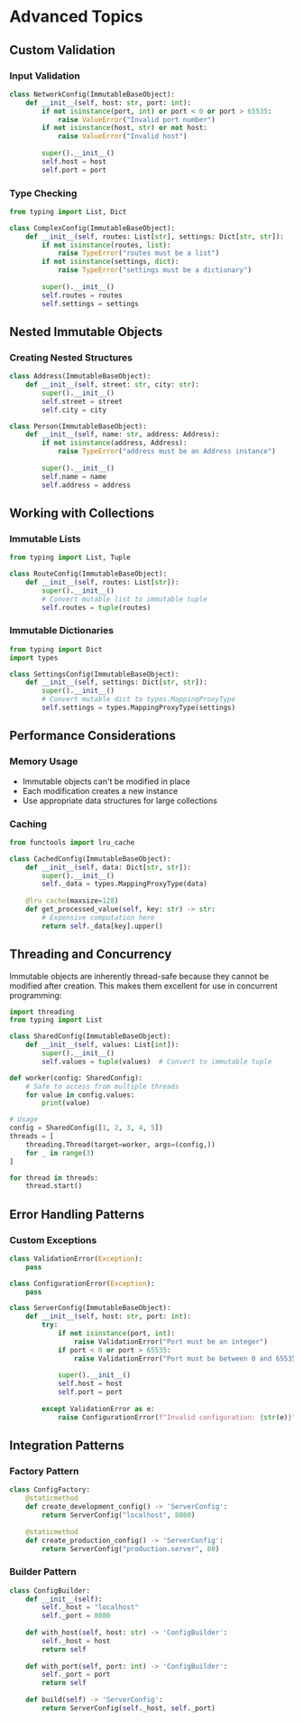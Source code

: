 # Advanced Topics

## Custom Validation

### Input Validation
```python
class NetworkConfig(ImmutableBaseObject):
    def __init__(self, host: str, port: int):
        if not isinstance(port, int) or port < 0 or port > 65535:
            raise ValueError("Invalid port number")
        if not isinstance(host, str) or not host:
            raise ValueError("Invalid host")
        
        super().__init__()
        self.host = host
        self.port = port
```

### Type Checking
```python
from typing import List, Dict

class ComplexConfig(ImmutableBaseObject):
    def __init__(self, routes: List[str], settings: Dict[str, str]):
        if not isinstance(routes, list):
            raise TypeError("routes must be a list")
        if not isinstance(settings, dict):
            raise TypeError("settings must be a dictionary")
            
        super().__init__()
        self.routes = routes
        self.settings = settings
```

## Nested Immutable Objects

### Creating Nested Structures
```python
class Address(ImmutableBaseObject):
    def __init__(self, street: str, city: str):
        super().__init__()
        self.street = street
        self.city = city

class Person(ImmutableBaseObject):
    def __init__(self, name: str, address: Address):
        if not isinstance(address, Address):
            raise TypeError("address must be an Address instance")
            
        super().__init__()
        self.name = name
        self.address = address
```

## Working with Collections

### Immutable Lists
```python
from typing import List, Tuple

class RouteConfig(ImmutableBaseObject):
    def __init__(self, routes: List[str]):
        super().__init__()
        # Convert mutable list to immutable tuple
        self.routes = tuple(routes)
```

### Immutable Dictionaries
```python
from typing import Dict
import types

class SettingsConfig(ImmutableBaseObject):
    def __init__(self, settings: Dict[str, str]):
        super().__init__()
        # Convert mutable dict to types.MappingProxyType
        self.settings = types.MappingProxyType(settings)
```

## Performance Considerations

### Memory Usage
- Immutable objects can't be modified in place
- Each modification creates a new instance
- Use appropriate data structures for large collections

### Caching
```python
from functools import lru_cache

class CachedConfig(ImmutableBaseObject):
    def __init__(self, data: Dict[str, str]):
        super().__init__()
        self._data = types.MappingProxyType(data)
    
    @lru_cache(maxsize=128)
    def get_processed_value(self, key: str) -> str:
        # Expensive computation here
        return self._data[key].upper()
```

## Threading and Concurrency

Immutable objects are inherently thread-safe because they cannot be modified after creation. This makes them excellent for use in concurrent programming:

```python
import threading
from typing import List

class SharedConfig(ImmutableBaseObject):
    def __init__(self, values: List[int]):
        super().__init__()
        self.values = tuple(values)  # Convert to immutable tuple

def worker(config: SharedConfig):
    # Safe to access from multiple threads
    for value in config.values:
        print(value)

# Usage
config = SharedConfig([1, 2, 3, 4, 5])
threads = [
    threading.Thread(target=worker, args=(config,))
    for _ in range(3)
]

for thread in threads:
    thread.start()
```

## Error Handling Patterns

### Custom Exceptions
```python
class ValidationError(Exception):
    pass

class ConfigurationError(Exception):
    pass

class ServerConfig(ImmutableBaseObject):
    def __init__(self, host: str, port: int):
        try:
            if not isinstance(port, int):
                raise ValidationError("Port must be an integer")
            if port < 0 or port > 65535:
                raise ValidationError("Port must be between 0 and 65535")
                
            super().__init__()
            self.host = host
            self.port = port
            
        except ValidationError as e:
            raise ConfigurationError(f"Invalid configuration: {str(e)}")
```

## Integration Patterns

### Factory Pattern
```python
class ConfigFactory:
    @staticmethod
    def create_development_config() -> 'ServerConfig':
        return ServerConfig("localhost", 8080)
    
    @staticmethod
    def create_production_config() -> 'ServerConfig':
        return ServerConfig("production.server", 80)
```

### Builder Pattern
```python
class ConfigBuilder:
    def __init__(self):
        self._host = "localhost"
        self._port = 8080
        
    def with_host(self, host: str) -> 'ConfigBuilder':
        self._host = host
        return self
        
    def with_port(self, port: int) -> 'ConfigBuilder':
        self._port = port
        return self
        
    def build(self) -> 'ServerConfig':
        return ServerConfig(self._host, self._port)
```

